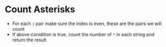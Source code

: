 # Count Asterisks
* For each `|` pair make sure the index is even, these are the pairs we will count
* If above conidition is true, count the number of `*` in each string and return the result